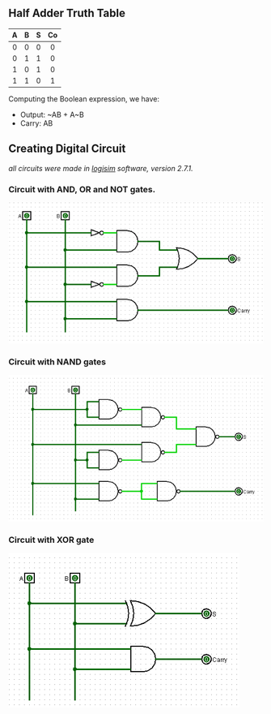 ## Half Adder Truth Table

| A | B |  S | Co |
| :--: | :--: | :--: | :--: | 
| 0 | 0  | 0 | 0 | 
| 0 | 1  | 1 | 0 | 
| 1 | 0  | 1 | 0 | 
| 1 | 1  | 0| 1 | 

Computing the Boolean expression, we have:

- Output: ~AB + A~B
- Carry: AB

## Creating Digital Circuit
_all circuits were made in [logisim](http://www.cburch.com/logisim/) software, version 2.7.1._

### Circuit with AND, OR and NOT gates.

![](basic_halfadder.png)

### Circuit with NAND gates 

![](nand_halfadder.png)

### Circuit with XOR gate

![](xor_halfadder.png)

